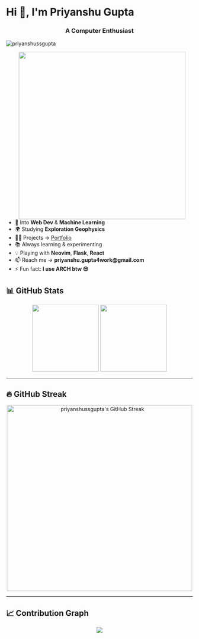 <h1 align="left">Hi 👋, I'm Priyanshu Gupta</h1>
<h3 align="center">A Computer Enthusiast</h3>

<p align="left"> <img src="https://komarev.com/ghpvc/?username=priyanshussgupta&label=Profile%20views&color=0e75b6&style=flat" alt="priyanshussgupta" /> </p>
<p>
  <img src="https://github.com/Anmol-Baranwal/Cool-GIFs-For-GitHub/assets/74038190/0c7eb6ed-663b-4ce4-bfbd-18239a38ba1b" width="450" align="right" style="margin-right:20px;" />
</p>

<ul>
  <li>🚀 Into <b>Web Dev</b> & <b>Machine Learning</b></li>
  <li>🌍 Studying <b>Exploration Geophysics</b></li>
  <li>👨‍💻 Projects → <a href="https://priyanshugportfolio.netlify.app/">Portfolio</a></li>
  <li>📚 Always learning & experimenting</li>
  <li>💡 Playing with <b>Neovim</b>, <b>Flask</b>, <b>React</b></li>
  <li>📫 Reach me → <b>priyanshu.gupta4work@gmail.com</b></li>
  <li>⚡ Fun fact: <b>I use ARCH btw 😎</b></li>
</ul>


<p align="center">
</p>

## 📊 GitHub Stats

<div align="center">
  <img height="180em" src="https://github-readme-stats.vercel.app/api?username=priyanshussgupta&show_icons=true&theme=tokyonight&include_all_commits=true&count_private=true&hide_border=true" />
  <img height="180em" src="https://github-readme-stats.vercel.app/api/top-langs/?username=priyanshussgupta&layout=compact&langs_count=8&theme=tokyonight&hide_border=true" />
</div>

---

## 🔥 GitHub Streak

<div align="center">
  <img
    align="center"
    src="https://github-readme-streak-stats-eight.vercel.app/?user=priyanshussgupta&&theme=tokyonight&hide_border=true"
    alt="priyanshussgupta's GitHub Streak"
    width="500px"
  />
</div>

---

## 📈 Contribution Graph

<div align="center">
  <img src="https://github-readme-activity-graph.vercel.app/graph?username=priyanshussgupta&theme=tokyo-night&hide_border=true" />
</div>
